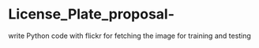 # License_Plate_proposal-

write Python code with flickr for fetching the image for training and testing 
